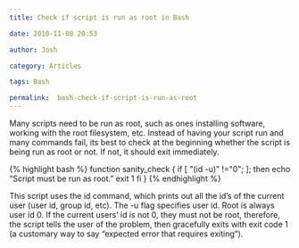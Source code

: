 ```yaml
---
title: Check if script is run as root in Bash

date: 2010-11-08 20:53

author: Josh

category: Articles

tags: Bash

permalink:  bash-check-if-script-is-run-as-root
---
```

Many scripts need to be run as root, such as ones installing software,
working with the root filesystem, etc. Instead of having your script run
and many commands fail, its best to check at the beginning whether the
script is being run as root or not. If not, it should exit immediately.

{% highlight bash %}
function sanity_check {
if [ "(id -u)" !="0"; ]; then
echo “Script must be run as root.”
exit 1
fi
}
{% endhighlight %}

This script uses the id command, which prints out all the id’s of the
current user (user id, group id, etc). The -u flag specifies user id.
Root is always user id 0. If the current users’ id is not 0, they must
not be root, therefore, the script tells the user of the problem, then
gracefully exits with exit code 1 (a customary way to say “expected
error that requires exiting”).
